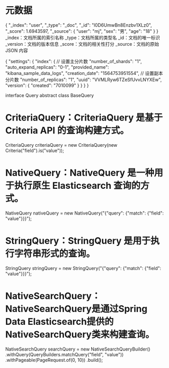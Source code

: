 # 元数据
{
"_index": "user",
"_type": "_doc",
"_id": "l0D6UmwBn8Enzbv1XLz0",
"_score": 1.6943597,
"_source": {
"user": "mj",
"sex": "男",
"age": "18"
}
}
_index：文档所属的索引名称
_type：文档所属的类型名
_id：文档的唯一标识
_version：文档的版本信息
_score：文档的相关性打分
_source：文档的原始 JSON 内容

{
"settings": {
"index": {
// 设置主分片数
"number_of_shards": "1",
"auto_expand_replicas": "0-1",
"provided_name": "kibana_sample_data_logs",
"creation_date": "1564753951554",
// 设置副本分片数
"number_of_replicas": "1",
"uuid": "VVMLRyw6TZeSfUvvLNYXEw",
"version": {
"created": "7010099"
}
}
}
}

interface Query
abstract class BaseQuery
# CriteriaQuery：CriteriaQuery 是基于 Criteria API 的查询构建方式。
CriteriaQuery criteriaQuery = new CriteriaQuery(new Criteria("field").is("value"));
# NativeQuery：‌NativeQuery 是一种用于执行原生 Elasticsearch 查询的方式。
NativeQuery nativeQuery = new NativeQuery("{\"query\": {\"match\": {\"field\": \"value\"}}}");
# StringQuery：StringQuery 是用于执行字符串形式的查询。
StringQuery stringQuery = new StringQuery("{\"query\": {\"match\": {\"field\": \"value\"}}}");
# NativeSearchQuery：‌NativeSearchQuery‌是通过Spring Data Elasticsearch提供的NativeSearchQuery类来构建查询。
NativeSearchQuery searchQuery = new NativeSearchQueryBuilder()
.withQuery(QueryBuilders.matchQuery("field", "value"))
.withPageable(PageRequest.of(0, 10))
.build();
